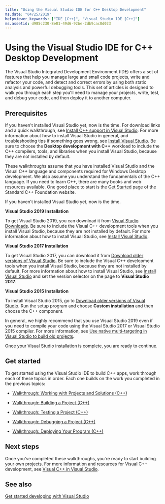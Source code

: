 ```yaml
---
title: "Using the Visual Studio IDE for C++ Desktop Development"
ms.date: "04/25/2019"
helpviewer_keywords: ["IDE [C++]", "Visual Studio IDE [C++]"]
ms.assetid: d985c230-8e81-49d6-92be-2db9cac8d023
---
```

# Using the Visual Studio IDE for C++ Desktop Development

The Visual Studio Integrated Development Environment (IDE) offers a set of features that help you manage large and small code projects, write and refactor your code, and detect and correct errors by using both static analysis and powerful debugging tools. This set of articles is designed to walk you through each step you'll need to manage your projects, write, test, and debug your code, and then deploy it to another computer.

## Prerequisites

If you haven't installed Visual Studio yet, now is the time. For download links and a quick walkthrough, see [Install C++ support in Visual Studio](../build/vscpp-step-0-installation.md). For more information about how to install Visual Studio in general, and troubleshooting tips if something goes wrong, see [Install Visual Studio](/visualstudio/install/install-visual-studio). Be sure to choose the **Desktop development with C++** workload to include the C++ compilers, tools, and libraries when you install Visual Studio, because they are not installed by default.

These walkthroughs assume that you have installed Visual Studio and the Visual C++ language and components required for Windows Desktop development. We also assume you understand the fundamentals of the C++ language. If you need to learn C++, there are many books and web resources available. One good place to start is the [Get Started](https://isocpp.org/get-started) page of the Standard C++ Foundation website.

If you haven't installed Visual Studio yet, now is the time.

**Visual Studio 2019 Installation**

To get Visual Studio 2019, you can download it from [Visual Studio Downloads](https://www.visualstudio.com/downloads/). Be sure to include the Visual C++ development tools when you install Visual Studio, because they are not installed by default. For more information about how to install Visual Studio, see [Install Visual Studio](/visualstudio/install/install-visual-studio).

**Visual Studio 2017 Installation**

To get Visual Studio 2017, you can download it from [Download older versions of Visual Studio](https://www.visualstudio.com/vs/older-downloads/). Be sure to include the Visual C++ development tools when you install Visual Studio, because they are not installed by default. For more information about how to install Visual Studio, see [Install Visual Studio](/visualstudio/install/install-visual-studio) and set the version selector on the page to **Visual Studio 2017**.

**Visual Studio 2015 Installation**

To install Visual Studio 2015, go to [Download older versions of Visual Studio](https://www.visualstudio.com/vs/older-downloads/). Run the setup program and choose **Custom installation** and then choose the C++ component.

In general, we highly recommend that you use Visual Studio 2019 even if you need to compile your code using the Visual Studio 2017 or Visual Studio 2015 compiler. For more information, see [Use native multi-targeting in Visual Studio to build old projects](../porting/use-native-multi-targeting.md).

Once your Visual Studio installation is complete, you are ready to continue.

## Get started

To get started using the Visual Studio IDE to build C++ apps, work through each of these topics in order. Each one builds on the work you completed in the previous topics:

- [Walkthrough: Working with Projects and Solutions (C++)](walkthrough-working-with-projects-and-solutions-cpp.md)

- [Walkthrough: Building a Project (C++)](walkthrough-building-a-project-cpp.md)

- [Walkthrough: Testing a Project (C++)](walkthrough-testing-a-project-cpp.md)

- [Walkthrough: Debugging a Project (C++)](walkthrough-debugging-a-project-cpp.md)

- [Walkthrough: Deploying Your Program (C++)](walkthrough-deploying-your-program-cpp.md)

## Next steps

Once you've completed these walkthroughs, you're ready to start building your own projects. For more information and resources for Visual C++ development, see [Visual C++ in Visual Studio](../overview/visual-cpp-in-visual-studio.md).

## See also

[Get started developing with Visual Studio](/visualstudio/ide/get-started-developing-with-visual-studio)